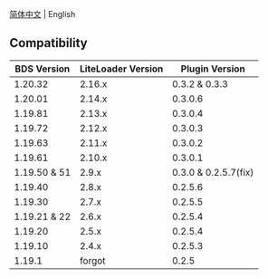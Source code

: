 [简体中文](../zh-CN/compatibility.md) | English

## Compatibility

| BDS Version  | LiteLoader Version | Plugin Version       |
|--------------|--------------------|----------------------|
| 1.20.32      | 2.16.x             | 0.3.2 & 0.3.3        |
| 1.20.01      | 2.14.x             | 0.3.0.6              |
| 1.19.81      | 2.13.x             | 0.3.0.4              |
| 1.19.72      | 2.12.x             | 0.3.0.3              |
| 1.19.63      | 2.11.x             | 0.3.0.2              |
| 1.19.61      | 2.10.x             | 0.3.0.1              |
| 1.19.50 & 51 | 2.9.x              | 0.3.0 & 0.2.5.7(fix) |
| 1.19.40      | 2.8.x              | 0.2.5.6              |
| 1.19.30      | 2.7.x              | 0.2.5.5              |
| 1.19.21 & 22 | 2.6.x              | 0.2.5.4              |
| 1.19.20      | 2.5.x              | 0.2.5.4              |
| 1.19.10      | 2.4.x              | 0.2.5.3              |
| 1.19.1       | forgot             | 0.2.5                |